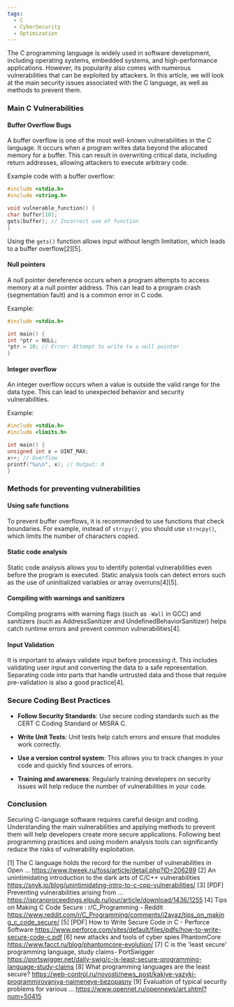 ```yaml
---
tags:
  - C
  - CyberSecurity
  - Optimization
---
```

The C programming language is widely used in software development, including operating systems, embedded systems, and high-performance applications. However, its popularity also comes with numerous vulnerabilities that can be exploited by attackers. In this article, we will look at the main security issues associated with the C language, as well as methods to prevent them.

### Main C Vulnerabilities

#### Buffer Overflow Bugs

A buffer overflow is one of the most well-known vulnerabilities in the C language. It occurs when a program writes data beyond the allocated memory for a buffer. This can result in overwriting critical data, including return addresses, allowing attackers to execute arbitrary code.

Example code with a buffer overflow:

```c
#include <stdio.h>
#include <string.h>

void vulnerable_function() {
char buffer[10];
gets(buffer); // Incorrect use of function
}
```

Using the `gets()` function allows input without length limitation, which leads to a buffer overflow[2][5].

#### Null pointers

A null pointer dereference occurs when a program attempts to access memory at a null pointer address. This can lead to a program crash (segmentation fault) and is a common error in C code.

Example:

```c
#include <stdio.h>

int main() {
int *ptr = NULL;
*ptr = 10; // Error: Attempt to write to a null pointer
}
```

#### Integer overflow

An integer overflow occurs when a value is outside the valid range for the data type. This can lead to unexpected behavior and security vulnerabilities.

Example:

```c
#include <stdio.h>
#include <limits.h>

int main() {
unsigned int x = UINT_MAX;
x++; // Overflow
printf("%u\n", x); // Output: 0
}
```

### Methods for preventing vulnerabilities

#### Using safe functions

To prevent buffer overflows, it is recommended to use functions that check boundaries. For example, instead of `strcpy()`, you should use `strncpy()`, which limits the number of characters copied.

#### Static code analysis

Static code analysis allows you to identify potential vulnerabilities even before the program is executed. Static analysis tools can detect errors such as the use of uninitialized variables or array overruns[4][5].

#### Compiling with warnings and sanitizers

Compiling programs with warning flags (such as `-Wall` in GCC) and sanitizers (such as AddressSanitizer and UndefinedBehaviorSanitizer) helps catch runtime errors and prevent common vulnerabilities[4].

#### Input Validation

It is important to always validate input before processing it. This includes validating user input and converting the data to a safe representation. Separating code into parts that handle untrusted data and those that require pre-validation is also a good practice[4].

### Secure Coding Best Practices

- **Follow Security Standards**: Use secure coding standards such as the CERT C Coding Standard or MISRA C.

- **Write Unit Tests**: Unit tests help catch errors and ensure that modules work correctly.

- **Use a version control system**: This allows you to track changes in your code and quickly find sources of errors.

- **Training and awareness**: Regularly training developers on security issues will help reduce the number of vulnerabilities in your code.

### Conclusion

Securing C-language software requires careful design and coding. Understanding the main vulnerabilities and applying methods to prevent them will help developers create more secure applications. Following best programming practices and using modern analysis tools can significantly reduce the risks of vulnerability exploitation.

[1] The C language holds the record for the number of vulnerabilities in Open ... https://www.itweek.ru/foss/article/detail.php?ID=206289
[2] An unintimidating introduction to the dark arts of C/C++ vulnerabilities https://snyk.io/blog/unintimidating-intro-to-c-cpp-vulnerabilities/
[3] [PDF] Preventing vulnerabilities arising from ... https://ispranproceedings.elpub.ru/jour/article/download/1436/1255
[4] Tips on Making C Code Secure : r/C_Programming - Reddit https://www.reddit.com/r/C_Programming/comments/i2ayaz/tips_on_making_c_code_secure/
[5] [PDF] How to Write Secure Code in C - Perforce Software https://www.perforce.com/sites/default/files/pdfs/how-to-write-secure-code-c.pdf
[6] new attacks and tools of cyber spies PhantomCore https://www.facct.ru/blog/phantomcore-evolution/
[7] C is the 'least secure' programming language, study claims- PortSwigger https://portswigger.net/daily-swig/c-is-least-secure-programming-language-study-claims
[8] What programming languages ​​are the least secure? https://web-control.ru/novosti/news_post/kakiye-yazyki-programmirovaniya-naimeneye-bezopasny
[9] Evaluation of typical security problems for various ... https://www.opennet.ru/opennews/art.shtml?num=50415